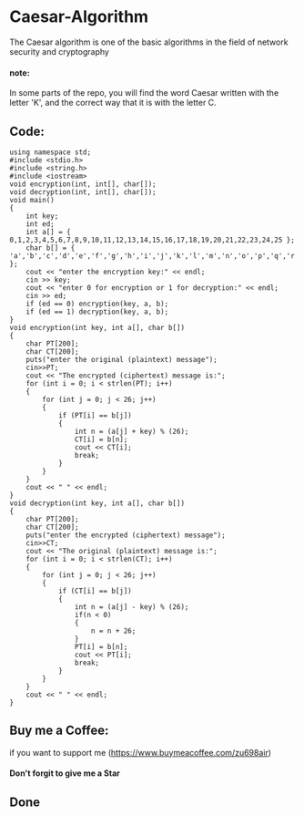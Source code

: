 # Caesar-Algorithm
The Caesar algorithm is one of the basic algorithms in the field of network security and cryptography
     
#### note:
In some parts of the repo, you will find the word Caesar written with the letter 'K', and the correct way that it is with the letter C.  
       
## Code:
```
using namespace std;
#include <stdio.h>
#include <string.h>
#include <iostream>
void encryption(int, int[], char[]);
void decryption(int, int[], char[]);
void main()
{
	int key;
	int ed;
	int a[] = { 0,1,2,3,4,5,6,7,8,9,10,11,12,13,14,15,16,17,18,19,20,21,22,23,24,25 };
	char b[] = { 'a','b','c','d','e','f','g','h','i','j','k','l','m','n','o','p','q','r','s','t','u','v','w','x','y','z' };
	cout << "enter the encryption key:" << endl;
	cin >> key;
	cout << "enter 0 for encryption or 1 for decryption:" << endl;
	cin >> ed;
	if (ed == 0) encryption(key, a, b);
	if (ed == 1) decryption(key, a, b);
}
void encryption(int key, int a[], char b[])
{
	char PT[200];
	char CT[200];
	puts("enter the original (plaintext) message");
	cin>>PT;
	cout << "The encrypted (ciphertext) message is:";
	for (int i = 0; i < strlen(PT); i++)
	{
		for (int j = 0; j < 26; j++)
		{
			if (PT[i] == b[j])
			{
				int n = (a[j] + key) % (26);
				CT[i] = b[n];
				cout << CT[i];
				break;
			}
		}
	}
	cout << " " << endl;
}
void decryption(int key, int a[], char b[])
{
	char PT[200];
	char CT[200];
	puts("enter the encrypted (ciphertext) message");
	cin>>CT;
	cout << "The original (plaintext) message is:";
	for (int i = 0; i < strlen(CT); i++)
	{
		for (int j = 0; j < 26; j++)
		{
			if (CT[i] == b[j])
			{
				int n = (a[j] - key) % (26);
				if(n < 0)
				{
					n = n + 26;
				}
				PT[i] = b[n];
				cout << PT[i];
				break;
			}
		}
	}
	cout << " " << endl;
}

```
      
## Buy me a Coffee:
if you want to support me (https://www.buymeacoffee.com/zu698air)
      
#### Don't forgit to give me a Star
      
## Done
